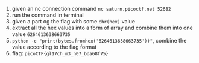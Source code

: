 1. given an nc connection command `nc saturn.picoctf.net 52682`
2. run the command in terminal
3. given a part og the flag with some `chr(hex)` value
4. extract all the hex values into a form of array and combine them into one value `6264613638663735`
5. `python -c "print(bytes.fromhex('6264613638663735'))"`, combine the value according to the flag format
6. flag: `picoCTF{gl17ch_m3_n07_bda68f75}`
